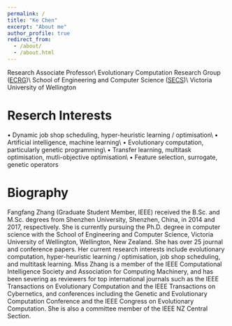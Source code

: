 ```yaml
---
permalink: /
title: "Ke Chen"
excerpt: "About me"
author_profile: true
redirect_from: 
  - /about/
  - /about.html
---
```


Research Associate Professor\\
Evolutionary Computation Research Group ([ECRG](https://ecs.wgtn.ac.nz/Groups/ECRG/WebHome))\\
School of Engineering and Computer Science ([SECS](https://www.wgtn.ac.nz/engineering/school-of-engineering-and-computer-science))\\
Victoria University of Wellington


Reserch Interests
======
• Dynamic job shop scheduling, hyper-heuristic learning / optimisation\\
• Artificial intelligence, machine learning\\
• Evolutionary computation, particularly genetic programming\\
• Transfer learning, multitask optimisation, mutli-objective optimisation\\
• Feature selection, surrogate, genetic operators


Biography
======
Fangfang Zhang (Graduate Student Member, IEEE) received the B.Sc. and M.Sc. degrees from Shenzhen University, Shenzhen, China, in 2014 and 2017, respectively. She is currently pursuing the Ph.D. degree in computer science with the School of Engineering and Computer Science, Victoria University of Wellington, Wellington, New Zealand. She has over 25 journal and conference papers. Her current research interests include evolutionary computation, hyper-heuristic learning / optimisation,
job shop scheduling, and multitask learning. Miss Zhang is a member of the IEEE Computational Intelligence Society and Association for Computing Machinery, and has been severing as reviewers for top international journals such as the IEEE Transactions on Evolutionary Computation and the IEEE Transactions on Cybernetics, and conferences including the Genetic and Evolutionary Computation Conference and the IEEE Congress on Evolutionary Computation. She is also a committee member of the IEEE NZ Central Section.
